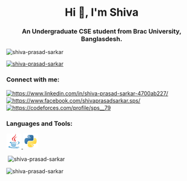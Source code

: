 <h1 align="center">Hi 👋, I'm Shiva</h1>
<h3 align="center">An Undergraduate CSE student from Brac University, Banglasdesh.</h3>

<p align="left"> <img src="https://komarev.com/ghpvc/?username=shiva-prasad-sarkar&label=Profile%20views&color=0e75b6&style=flat" alt="shiva-prasad-sarkar" /> </p>

<p align="left"> <a href="https://github.com/ryo-ma/github-profile-trophy"><img src="https://github-profile-trophy.vercel.app/?username=shiva-prasad-sarkar" alt="shiva-prasad-sarkar" /></a> </p>

<h3 align="left">Connect with me:</h3>
<p align="left">
<a href="https://linkedin.com/in/https://www.linkedin.com/in/shiva-prasad-sarkar-4700ab227/" target="blank"><img align="center" src="https://raw.githubusercontent.com/rahuldkjain/github-profile-readme-generator/master/src/images/icons/Social/linked-in-alt.svg" alt="https://www.linkedin.com/in/shiva-prasad-sarkar-4700ab227/" height="30" width="40" /></a>
<a href="https://fb.com/https://www.facebook.com/shivaprasadsarkar.sps/" target="blank"><img align="center" src="https://raw.githubusercontent.com/rahuldkjain/github-profile-readme-generator/master/src/images/icons/Social/facebook.svg" alt="https://www.facebook.com/shivaprasadsarkar.sps/" height="30" width="40" /></a>
<a href="https://codeforces.com/profile/https://codeforces.com/profile/sps__79" target="blank"><img align="center" src="https://raw.githubusercontent.com/rahuldkjain/github-profile-readme-generator/master/src/images/icons/Social/codeforces.svg" alt="https://codeforces.com/profile/sps__79" height="30" width="40" /></a>
</p>

<h3 align="left">Languages and Tools:</h3>
<p align="left"> <a href="https://www.java.com" target="_blank" rel="noreferrer"> <img src="https://raw.githubusercontent.com/devicons/devicon/master/icons/java/java-original.svg" alt="java" width="40" height="40"/> </a> <a href="https://www.python.org" target="_blank" rel="noreferrer"> <img src="https://raw.githubusercontent.com/devicons/devicon/master/icons/python/python-original.svg" alt="python" width="40" height="40"/> </a> </p>

<p>&nbsp;<img align="center" src="https://github-readme-stats.vercel.app/api?username=shiva-prasad-sarkar&show_icons=true&locale=en" alt="shiva-prasad-sarkar" /></p>

<p><img align="center" src="https://github-readme-streak-stats.herokuapp.com/?user=shiva-prasad-sarkar&" alt="shiva-prasad-sarkar" /></p>
